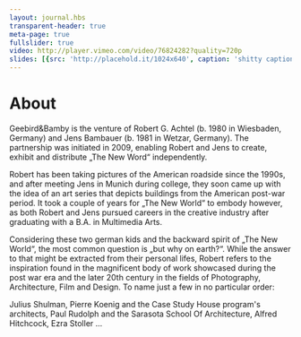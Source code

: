 ```yaml
---
layout: journal.hbs
transparent-header: true
meta-page: true
fullslider: true
video: http://player.vimeo.com/video/76824282?quality=720p
slides: [{src: 'http://placehold.it/1024x640', caption: 'shitty caption'}, {src: 'http://placehold.it/1024x640'}]
---
```


# About
Geebird&Bamby is the venture of Robert G. Achtel (b. 1980 in Wiesbaden, Germany) and Jens Bambauer (b. 1981 in Wetzar, Germany). The partnership was initiated in 2009, enabling Robert and Jens to create, exhibit and distribute „The New Word“ independently.

Robert has been taking pictures of the American roadside since the 1990s, and after meeting Jens in Munich during college, they soon came up with the idea of an art series that depicts buildings from the American post-war period. It took a couple of years for „The New World“ to embody however, as both Robert and Jens pursued careers in the creative industry after graduating with a B.A. in Multimedia Arts.

Considering these two german kids and the backward spirit of „The New World“, the most common question is „but why on earth?“. While the answer to that might be extracted from their personal lifes, Robert refers to the inspiration found in the magnificent body of work showcased during the post war era and the later 20th century in the fields of Photography, Architecture, Film and Design. To name just a few in no particular order:

Julius Shulman, Pierre Koenig and the Case Study House program's architects, Paul Rudolph and the Sarasota School Of Architecture, Alfred Hitchcock, Ezra Stoller ...
